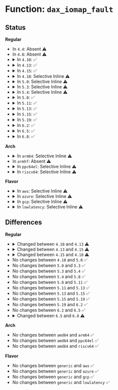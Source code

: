 # Function: <code>dax_iomap_fault</code>

## Status
<b>Regular</b>
<ul>
<li>
In <code>4.4</code>: Absent ⚠️
</li>
<li>
In <code>4.8</code>: Absent ⚠️
</li>
<li>
<details>
<summary>In <code>4.10</code>: ✅</summary>

```c
int dax_iomap_fault(struct vm_area_struct *vma, struct vm_fault *vmf, struct iomap_ops *ops);
```

**Collision:** Unique Global

**Inline:** No

**Transformation:** False

**Instances:**

```
In fs/dax.c (ffffffff8129c1a0)
Location: fs/dax.c:1125
Inline: False
Direct callers:
  - fs/ext4/file.c:ext4_dax_fault
  - fs/ext4/file.c:ext4_dax_fault
```
**Symbols:**

```
ffffffff8129c1a0-ffffffff8129c8ec: dax_iomap_fault (STB_GLOBAL)
```
</details>
</li>
<li>
<details>
<summary>In <code>4.13</code>: ✅</summary>

```c
int dax_iomap_fault(struct vm_fault *vmf, enum page_entry_size pe_size, const struct iomap_ops *ops);
```

**Collision:** Unique Global

**Inline:** No

**Transformation:** False

**Instances:**

```
In fs/dax.c (ffffffff812aae60)
Location: fs/dax.c:1455
Inline: False
Direct callers:
  - fs/ext4/file.c:ext4_dax_huge_fault
  - fs/ext4/file.c:ext4_dax_huge_fault
```
**Symbols:**

```
ffffffff812aae60-ffffffff812abf2c: dax_iomap_fault (STB_GLOBAL)
```
</details>
</li>
<li>
<details>
<summary>In <code>4.15</code>: ✅</summary>

```c
int dax_iomap_fault(struct vm_fault *vmf, enum page_entry_size pe_size, pfn_t *pfnp, const struct iomap_ops *ops);
```

**Collision:** Unique Global

**Inline:** No

**Transformation:** False

**Instances:**

```
In fs/dax.c (ffffffff812ce690)
Location: fs/dax.c:1498
Inline: False
Direct callers:
  - fs/ext4/file.c:ext4_dax_huge_fault
  - fs/ext4/file.c:ext4_dax_huge_fault
```
**Symbols:**

```
ffffffff812ce690-ffffffff812cf79e: dax_iomap_fault (STB_GLOBAL)
```
</details>
</li>
<li>
<details>
<summary>In <code>4.18</code>: Selective Inline ⚠️</summary>

```c
vm_fault_t dax_iomap_fault(struct vm_fault *vmf, enum page_entry_size pe_size, pfn_t *pfnp, int *iomap_errp, const struct iomap_ops *ops);
```

**Collision:** Unique Global

**Inline:** Selective

**Transformation:** False

**Instances:**

```
In fs/dax.c (ffffffff812f8c90)
Location: fs/dax.c:1721
Inline: True
Direct callers:
  - fs/ext4/file.c:ext4_dax_huge_fault
  - fs/ext4/file.c:ext4_dax_huge_fault
```
**Symbols:**

```
ffffffff812f8c90-ffffffff812f9de5: dax_iomap_fault (STB_GLOBAL)
```
</details>
</li>
<li>
<details>
<summary>In <code>5.0</code>: Selective Inline ⚠️</summary>

```c
vm_fault_t dax_iomap_fault(struct vm_fault *vmf, enum page_entry_size pe_size, pfn_t *pfnp, int *iomap_errp, const struct iomap_ops *ops);
```

**Collision:** Unique Global

**Inline:** Selective

**Transformation:** False

**Instances:**

```
In fs/dax.c (ffffffff8130e610)
Location: fs/dax.c:1626
Inline: True
Direct callers:
  - fs/ext4/file.c:ext4_dax_huge_fault
  - fs/ext4/file.c:ext4_dax_huge_fault
```
**Symbols:**

```
ffffffff8130e610-ffffffff8130e654: dax_iomap_fault (STB_GLOBAL)
```
</details>
</li>
<li>
<details>
<summary>In <code>5.3</code>: Selective Inline ⚠️</summary>

```c
vm_fault_t dax_iomap_fault(struct vm_fault *vmf, enum page_entry_size pe_size, pfn_t *pfnp, int *iomap_errp, const struct iomap_ops *ops);
```

**Collision:** Unique Global

**Inline:** Selective

**Transformation:** False

**Instances:**

```
In fs/dax.c (ffffffff813365b0)
Location: fs/dax.c:1642
Inline: True
Direct callers:
  - fs/ext4/file.c:ext4_dax_huge_fault
  - fs/ext4/file.c:ext4_dax_huge_fault
```
**Symbols:**

```
ffffffff813365b0-ffffffff813365f2: dax_iomap_fault (STB_GLOBAL)
```
</details>
</li>
<li>
<details>
<summary>In <code>5.4</code>: Selective Inline ⚠️</summary>

```c
vm_fault_t dax_iomap_fault(struct vm_fault *vmf, enum page_entry_size pe_size, pfn_t *pfnp, int *iomap_errp, const struct iomap_ops *ops);
```

**Collision:** Unique Global

**Inline:** Selective

**Transformation:** False

**Instances:**

```
In fs/dax.c (ffffffff8134a1b0)
Location: fs/dax.c:1646
Inline: True
Direct callers:
  - fs/ext4/file.c:ext4_dax_huge_fault
  - fs/ext4/file.c:ext4_dax_huge_fault
```
**Symbols:**

```
ffffffff8134a1b0-ffffffff8134a1f2: dax_iomap_fault (STB_GLOBAL)
```
</details>
</li>
<li>
<details>
<summary>In <code>5.8</code>: ✅</summary>

```c
vm_fault_t dax_iomap_fault(struct vm_fault *vmf, enum page_entry_size pe_size, pfn_t *pfnp, int *iomap_errp, const struct iomap_ops *ops);
```

**Collision:** Unique Global

**Inline:** No

**Transformation:** False

**Instances:**

```
In fs/dax.c (ffffffff8138f9a0)
Location: fs/dax.c:1636
Inline: False
Direct callers:
  - fs/ext4/file.c:ext4_dax_huge_fault
  - fs/ext4/file.c:ext4_dax_huge_fault
```
**Symbols:**

```
ffffffff8138f9a0-ffffffff8138f9d7: dax_iomap_fault (STB_GLOBAL)
```
</details>
</li>
<li>
<details>
<summary>In <code>5.11</code>: ✅</summary>

```c
vm_fault_t dax_iomap_fault(struct vm_fault *vmf, enum page_entry_size pe_size, pfn_t *pfnp, int *iomap_errp, const struct iomap_ops *ops);
```

**Collision:** Unique Global

**Inline:** No

**Transformation:** False

**Instances:**

```
In fs/dax.c (ffffffff813a0f70)
Location: fs/dax.c:1651
Inline: False
Direct callers:
  - fs/ext4/file.c:ext4_dax_huge_fault
  - fs/ext4/file.c:ext4_dax_huge_fault
  - fs/fuse/dax.c:__fuse_dax_fault
```
**Symbols:**

```
ffffffff813a0f70-ffffffff813a0fa7: dax_iomap_fault (STB_GLOBAL)
```
</details>
</li>
<li>
<details>
<summary>In <code>5.13</code>: ✅</summary>

```c
vm_fault_t dax_iomap_fault(struct vm_fault *vmf, enum page_entry_size pe_size, pfn_t *pfnp, int *iomap_errp, const struct iomap_ops *ops);
```

**Collision:** Unique Global

**Inline:** No

**Transformation:** False

**Instances:**

```
In fs/dax.c (ffffffff813a8100)
Location: fs/dax.c:1663
Inline: False
Direct callers:
  - fs/ext4/file.c:ext4_dax_huge_fault
  - fs/ext4/file.c:ext4_dax_huge_fault
  - fs/fuse/dax.c:__fuse_dax_fault
```
**Symbols:**

```
ffffffff813a8100-ffffffff813a8135: dax_iomap_fault (STB_GLOBAL)
```
</details>
</li>
<li>
<details>
<summary>In <code>5.15</code>: ✅</summary>

```c
vm_fault_t dax_iomap_fault(struct vm_fault *vmf, enum page_entry_size pe_size, pfn_t *pfnp, int *iomap_errp, const struct iomap_ops *ops);
```

**Collision:** Unique Global

**Inline:** No

**Transformation:** False

**Instances:**

```
In fs/dax.c (ffffffff813f7840)
Location: fs/dax.c:1635
Inline: False
Direct callers:
  - fs/ext4/file.c:ext4_dax_huge_fault
  - fs/ext4/file.c:ext4_dax_huge_fault
  - fs/fuse/dax.c:__fuse_dax_fault
```
**Symbols:**

```
ffffffff813f7840-ffffffff813f7875: dax_iomap_fault (STB_GLOBAL)
```
</details>
</li>
<li>
<details>
<summary>In <code>5.19</code>: ✅</summary>

```c
vm_fault_t dax_iomap_fault(struct vm_fault *vmf, enum page_entry_size pe_size, pfn_t *pfnp, int *iomap_errp, const struct iomap_ops *ops);
```

**Collision:** Unique Global

**Inline:** No

**Transformation:** False

**Instances:**

```
In fs/dax.c (ffffffff8146a660)
Location: fs/dax.c:1595
Inline: False
Direct callers:
  - fs/ext4/file.c:ext4_dax_huge_fault
  - fs/ext4/file.c:ext4_dax_huge_fault
  - fs/fuse/dax.c:__fuse_dax_fault
```
**Symbols:**

```
ffffffff8146a660-ffffffff8146a6c2: dax_iomap_fault (STB_GLOBAL)
```
</details>
</li>
<li>
<details>
<summary>In <code>6.2</code>: ✅</summary>

```c
vm_fault_t dax_iomap_fault(struct vm_fault *vmf, enum page_entry_size pe_size, pfn_t *pfnp, int *iomap_errp, const struct iomap_ops *ops);
```

**Collision:** Unique Global

**Inline:** No

**Transformation:** False

**Instances:**

```
In fs/dax.c (ffffffff814fb120)
Location: fs/dax.c:1879
Inline: False
Direct callers:
  - fs/ext4/file.c:ext4_dax_huge_fault
  - fs/ext4/file.c:ext4_dax_huge_fault
  - fs/fuse/dax.c:__fuse_dax_fault
```
**Symbols:**

```
ffffffff814fb120-ffffffff814fb182: dax_iomap_fault (STB_GLOBAL)
```
</details>
</li>
<li>
<details>
<summary>In <code>6.5</code>: ✅</summary>

```c
vm_fault_t dax_iomap_fault(struct vm_fault *vmf, enum page_entry_size pe_size, pfn_t *pfnp, int *iomap_errp, const struct iomap_ops *ops);
```

**Collision:** Unique Global

**Inline:** No

**Transformation:** False

**Instances:**

```
In fs/dax.c (ffffffff81532570)
Location: fs/dax.c:1921
Inline: False
Direct callers:
  - fs/ext4/file.c:ext4_dax_huge_fault
  - fs/ext4/file.c:ext4_dax_huge_fault
  - fs/fuse/dax.c:__fuse_dax_fault
```
**Symbols:**

```
ffffffff81532570-ffffffff815325d2: dax_iomap_fault (STB_GLOBAL)
```
</details>
</li>
<li>
<details>
<summary>In <code>6.8</code>: ✅</summary>

```c
vm_fault_t dax_iomap_fault(struct vm_fault *vmf, unsigned int order, pfn_t *pfnp, int *iomap_errp, const struct iomap_ops *ops);
```

**Collision:** Unique Global

**Inline:** No

**Transformation:** False

**Instances:**

```
In fs/dax.c (ffffffff81567460)
Location: fs/dax.c:1907
Inline: False
Direct callers:
  - fs/ext4/file.c:ext4_dax_huge_fault
  - fs/ext4/file.c:ext4_dax_huge_fault
  - fs/fuse/dax.c:__fuse_dax_fault
```
**Symbols:**

```
ffffffff81567460-ffffffff815674ce: dax_iomap_fault (STB_GLOBAL)
```
</details>
</li>
</ul>
<b>Arch</b>
<ul>
<li>
<details>
<summary>In <code>arm64</code>: Selective Inline ⚠️</summary>

```c
vm_fault_t dax_iomap_fault(struct vm_fault *vmf, enum page_entry_size pe_size, pfn_t *pfnp, int *iomap_errp, const struct iomap_ops *ops);
```

**Collision:** Unique Global

**Inline:** Selective

**Transformation:** False

**Instances:**

```
In fs/dax.c (ffff80001040a528)
Location: fs/dax.c:1646
Inline: True
Direct callers:
  - fs/ext4/file.c:ext4_dax_huge_fault
  - fs/ext4/file.c:ext4_dax_huge_fault
```
**Symbols:**

```
ffff80001040a528-ffff80001040a58c: dax_iomap_fault (STB_GLOBAL)
```
</details>
</li>
<li>
In <code>armhf</code>: Absent ⚠️
</li>
<li>
<details>
<summary>In <code>ppc64el</code>: Selective Inline ⚠️</summary>

```c
vm_fault_t dax_iomap_fault(struct vm_fault *vmf, enum page_entry_size pe_size, pfn_t *pfnp, int *iomap_errp, const struct iomap_ops *ops);
```

**Collision:** Unique Global

**Inline:** Selective

**Transformation:** False

**Instances:**

```
In fs/dax.c (c000000000516fb0)
Location: fs/dax.c:1646
Inline: True
Direct callers:
  - fs/ext4/file.c:ext4_dax_huge_fault
  - fs/ext4/file.c:ext4_dax_huge_fault
```
**Symbols:**

```
c000000000516fb0-c000000000516ffc: dax_iomap_fault (STB_GLOBAL)
```
</details>
</li>
<li>
<details>
<summary>In <code>riscv64</code>: Selective Inline ⚠️</summary>

```c
vm_fault_t dax_iomap_fault(struct vm_fault *vmf, enum page_entry_size pe_size, pfn_t *pfnp, int *iomap_errp, const struct iomap_ops *ops);
```

**Collision:** Unique Global

**Inline:** Selective

**Transformation:** False

**Instances:**

```
In fs/dax.c (ffffffe0002b4034)
Location: fs/dax.c:1646
Inline: True
Direct callers:
  - fs/ext4/file.c:ext4_dax_huge_fault
  - fs/ext4/file.c:ext4_dax_huge_fault
```
**Symbols:**

```
ffffffe0002b4034-ffffffe0002b408c: dax_iomap_fault (STB_GLOBAL)
```
</details>
</li>
</ul>
<b>Flavor</b>
<ul>
<li>
<details>
<summary>In <code>aws</code>: Selective Inline ⚠️</summary>

```c
vm_fault_t dax_iomap_fault(struct vm_fault *vmf, enum page_entry_size pe_size, pfn_t *pfnp, int *iomap_errp, const struct iomap_ops *ops);
```

**Collision:** Unique Global

**Inline:** Selective

**Transformation:** False

**Instances:**

```
In fs/dax.c (ffffffff81342790)
Location: fs/dax.c:1646
Inline: True
Direct callers:
  - fs/ext4/file.c:ext4_dax_huge_fault
  - fs/ext4/file.c:ext4_dax_huge_fault
```
**Symbols:**

```
ffffffff81342790-ffffffff813427d2: dax_iomap_fault (STB_GLOBAL)
```
</details>
</li>
<li>
<details>
<summary>In <code>azure</code>: Selective Inline ⚠️</summary>

```c
vm_fault_t dax_iomap_fault(struct vm_fault *vmf, enum page_entry_size pe_size, pfn_t *pfnp, int *iomap_errp, const struct iomap_ops *ops);
```

**Collision:** Unique Global

**Inline:** Selective

**Transformation:** False

**Instances:**

```
In fs/dax.c (ffffffff81333480)
Location: fs/dax.c:1646
Inline: True
Direct callers:
  - fs/ext4/file.c:ext4_dax_huge_fault
  - fs/ext4/file.c:ext4_dax_huge_fault
```
**Symbols:**

```
ffffffff81333480-ffffffff813334c2: dax_iomap_fault (STB_GLOBAL)
```
</details>
</li>
<li>
<details>
<summary>In <code>gcp</code>: Selective Inline ⚠️</summary>

```c
vm_fault_t dax_iomap_fault(struct vm_fault *vmf, enum page_entry_size pe_size, pfn_t *pfnp, int *iomap_errp, const struct iomap_ops *ops);
```

**Collision:** Unique Global

**Inline:** Selective

**Transformation:** False

**Instances:**

```
In fs/dax.c (ffffffff81340260)
Location: fs/dax.c:1646
Inline: True
Direct callers:
  - fs/ext4/file.c:ext4_dax_huge_fault
  - fs/ext4/file.c:ext4_dax_huge_fault
```
**Symbols:**

```
ffffffff81340260-ffffffff813402a2: dax_iomap_fault (STB_GLOBAL)
```
</details>
</li>
<li>
<details>
<summary>In <code>lowlatency</code>: Selective Inline ⚠️</summary>

```c
vm_fault_t dax_iomap_fault(struct vm_fault *vmf, enum page_entry_size pe_size, pfn_t *pfnp, int *iomap_errp, const struct iomap_ops *ops);
```

**Collision:** Unique Global

**Inline:** Selective

**Transformation:** False

**Instances:**

```
In fs/dax.c (ffffffff81353560)
Location: fs/dax.c:1646
Inline: True
Direct callers:
  - fs/ext4/file.c:ext4_dax_huge_fault
  - fs/ext4/file.c:ext4_dax_huge_fault
```
**Symbols:**

```
ffffffff81353560-ffffffff813535a2: dax_iomap_fault (STB_GLOBAL)
```
</details>
</li>
</ul>

## Differences
<b>Regular</b>
<ul>
<li>
<details>
<summary>Changed between <code>4.10</code> and <code>4.13</code> ⚠️</summary>
<ul>
<li>
<b>Param added. </b>
<code>enum page_entry_size pe_size</code>
</li>
<li>
<b>Param removed. </b>
<code>struct vm_area_struct *vma</code>
</li>
<li>
<b>Param reordered. </b>
<code>vma, vmf, ops</code> ➡️ <code>vmf, pe_size, ops</code>
</li>
<li>
<b>Param type changed. </b>
<code>struct iomap_ops *ops</code> ➡️ <code>const struct iomap_ops *ops</code>
</li>
</ul>
</details>
</li>
<li>
<details>
<summary>Changed between <code>4.13</code> and <code>4.15</code> ⚠️</summary>
<ul>
<li>
<b>Param added. </b>
<code>pfn_t *pfnp</code>
</li>
<li>
<b>Param reordered. </b>
<code>vmf, pe_size, ops</code> ➡️ <code>vmf, pe_size, pfnp, ops</code>
</li>
</ul>
</details>
</li>
<li>
<details>
<summary>Changed between <code>4.15</code> and <code>4.18</code> ⚠️</summary>
<ul>
<li>
<b>Param added. </b>
<code>int *iomap_errp</code>
</li>
<li>
<b>Param reordered. </b>
<code>vmf, pe_size, pfnp, ops</code> ➡️ <code>vmf, pe_size, pfnp, iomap_errp, ops</code>
</li>
<li>
<b>Return type changed. </b>
<code>int</code> ➡️ <code>vm_fault_t</code>
</li>
</ul>
</details>
</li>
<li>
No changes between <code>4.18</code> and <code>5.0</code> ✅
</li>
<li>
No changes between <code>5.0</code> and <code>5.3</code> ✅
</li>
<li>
No changes between <code>5.3</code> and <code>5.4</code> ✅
</li>
<li>
No changes between <code>5.4</code> and <code>5.8</code> ✅
</li>
<li>
No changes between <code>5.8</code> and <code>5.11</code> ✅
</li>
<li>
No changes between <code>5.11</code> and <code>5.13</code> ✅
</li>
<li>
No changes between <code>5.13</code> and <code>5.15</code> ✅
</li>
<li>
No changes between <code>5.15</code> and <code>5.19</code> ✅
</li>
<li>
No changes between <code>5.19</code> and <code>6.2</code> ✅
</li>
<li>
No changes between <code>6.2</code> and <code>6.5</code> ✅
</li>
<li>
<details>
<summary>Changed between <code>6.5</code> and <code>6.8</code> ⚠️</summary>
<ul>
<li>
<b>Param added. </b>
<code>unsigned int order</code>
</li>
<li>
<b>Param removed. </b>
<code>enum page_entry_size pe_size</code>
</li>
</ul>
</details>
</li>
</ul>
<b>Arch</b>
<ul>
<li>
No changes between <code>amd64</code> and <code>arm64</code> ✅
</li>
<li>
No changes between <code>amd64</code> and <code>ppc64el</code> ✅
</li>
<li>
No changes between <code>amd64</code> and <code>riscv64</code> ✅
</li>
</ul>
<b>Flavor</b>
<ul>
<li>
No changes between <code>generic</code> and <code>aws</code> ✅
</li>
<li>
No changes between <code>generic</code> and <code>azure</code> ✅
</li>
<li>
No changes between <code>generic</code> and <code>gcp</code> ✅
</li>
<li>
No changes between <code>generic</code> and <code>lowlatency</code> ✅
</li>
</ul>
